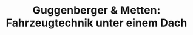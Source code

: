 ---
title: "Guggenberger & Metten: Fahrzeugtechnik unter einem Dach"
url: /konstanz/guggenberger-und-metten-fahrzeugtechnik-unter-einem-dach/
shop: Autowerkstatt
---